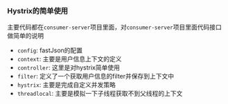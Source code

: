 ### Hystrix的简单使用
主要代码都在`consumer-server`项目里面，对`consumer-server`项目里面代码接口做简单的说明
* `config`: fastJson的配置
* `context`: 主要是用户信息上下文的定义
* `controller`: 这里是对hystrix简单使用
* `filter`: 定义了一个获取用户信息的filter并保存到上下文中
* `hystrix`: 主要是完成自定义并发策略
* `threadlocal`: 主要是模拟一下子线程获取不到父线程的上下文